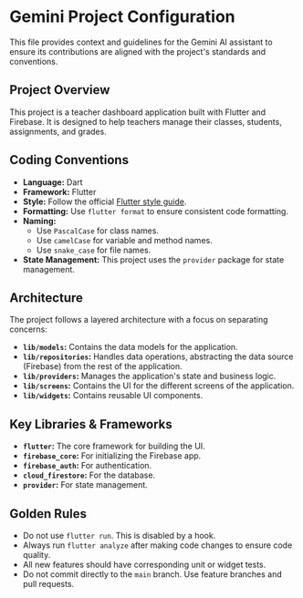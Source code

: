 # Gemini Project Configuration

This file provides context and guidelines for the Gemini AI assistant to ensure its contributions are aligned with the project's standards and conventions.

## Project Overview

This project is a teacher dashboard application built with Flutter and Firebase. It is designed to help teachers manage their classes, students, assignments, and grades.

## Coding Conventions

*   **Language:** Dart
*   **Framework:** Flutter
*   **Style:** Follow the official [Flutter style guide](https://flutter.dev/docs/development/tools/sdk/guides/linter-rules).
*   **Formatting:** Use `flutter format` to ensure consistent code formatting.
*   **Naming:**
    *   Use `PascalCase` for class names.
    *   Use `camelCase` for variable and method names.
    *   Use `snake_case` for file names.
*   **State Management:** This project uses the `provider` package for state management.

## Architecture

The project follows a layered architecture with a focus on separating concerns:

*   **`lib/models`:** Contains the data models for the application.
*   **`lib/repositories`:** Handles data operations, abstracting the data source (Firebase) from the rest of the application.
*   **`lib/providers`:** Manages the application's state and business logic.
*   **`lib/screens`:** Contains the UI for the different screens of the application.
*   **`lib/widgets`:** Contains reusable UI components.

## Key Libraries & Frameworks

*   **`flutter`:** The core framework for building the UI.
*   **`firebase_core`:** For initializing the Firebase app.
*   **`firebase_auth`:** For authentication.
*   **`cloud_firestore`:** For the database.
*   **`provider`:** For state management.

## Golden Rules

*   Do not use `flutter run`. This is disabled by a hook.
*   Always run `flutter analyze` after making code changes to ensure code quality.
*   All new features should have corresponding unit or widget tests.
*   Do not commit directly to the `main` branch. Use feature branches and pull requests.
